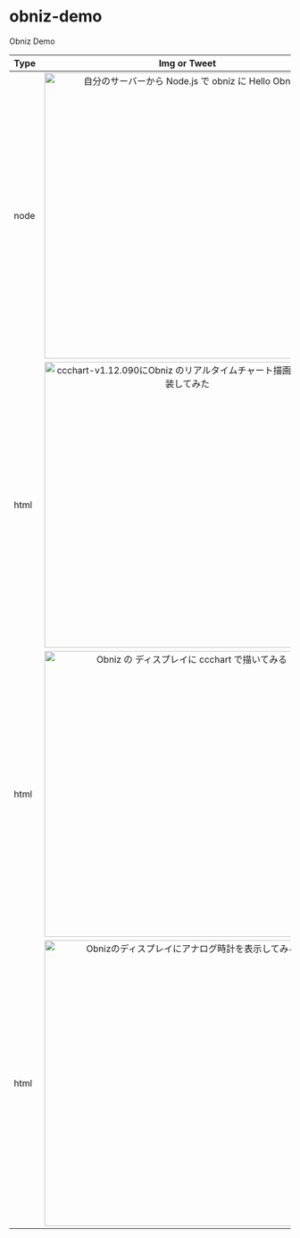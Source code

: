 # obniz-demo
Obniz Demo



| Type | Img or Tweet | Links |
|:---|:---:|:---|
|node|<img width=512 src="https://pbs.twimg.com/media/Df0y3GNUcAALs1M.jpg"  title="自分のサーバーから Node.js で obniz に Hello Obniz!">|自分のサーバーから Node.js で obniz に Hello Obniz!<br><br>Github: https://github.com/toshirot/obniz-demo/tree/master/demo-node/hello<br>Qiita: https://qiita.com/toshirot/items/0222ef1f494b21060134|
|html|<a href="https://twitter.com/toshirot/status/1006487050692935680" target="tweet"><img width=512 src="https://ccchart.org/test/obniz/img/ccchart-ws.png"  title="ccchart-v1.12.090にObniz のリアルタイムチャート描画を暫定実装してみた"></a>|ccchart-v1.12.090にObniz のリアルタイムチャート描画を暫定実装してみた<br><br>Github: https://github.com/toshirot/obniz-demo/tree/master/demo-html/ccchart-realtime<br>Qiita: https://qiita.com/toshirot/items/01afe0352aac9bbb6797|
|html|<img width=512 src="https://pbs.twimg.com/media/DfV5l8wV4AA4rYr.jpg" title="Obniz の ディスプレイに ccchart で描いてみる">| Obniz の ディスプレイに ccchart で描いてみる<br><br>Github: https://github.com/toshirot/obniz-demo/tree/master/demo-html/ccchart-static <br>Qiita: https://qiita.com/toshirot/items/ca8d4d3748ef55c4b912|
|html|<a href="https://twitter.com/toshirot/status/1007616802862460929" target="tweet"><img width=512 src="https://ccchart.org/test/obniz/img/clock1.png"  title="Obnizのディスプレイにアナログ時計を表示してみる"></a>|Obnizのディスプレイにアナログ時計を表示してみる<br><br>Github: https://github.com/toshirot/obniz-demo/tree/master/demo-html/canvas-clock<br>Qiita: https://qiita.com/toshirot/items/43527d63d5a1b9bd8032|




